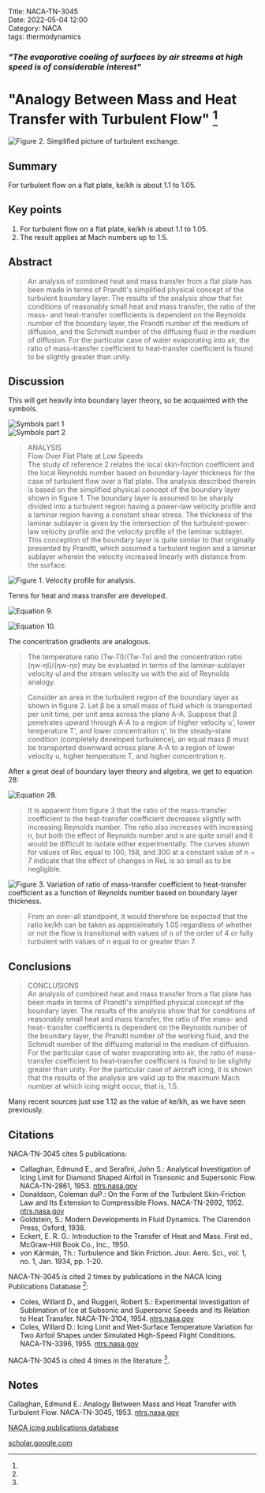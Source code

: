 Title: NACA-TN-3045  
Date: 2022-05-04 12:00  
Category: NACA  
tags: thermodynamics  

### _"The evaporative cooling of surfaces by air streams at high speed is of considerable interest"_   

# "Analogy Between Mass and Heat Transfer with Turbulent Flow" [^1]

![Figure 2. Simplified picture of turbulent exchange.](images/naca-tn-3045/Figure2.png)  

## Summary
For turbulent flow on a flat plate, ke/kh is about 1.1 to 1.05.

## Key points

1. For turbulent flow on a flat plate, ke/kh is about 1.1 to 1.05.  
2. The result applies at Mach numbers up to 1.5.

## Abstract  

>An analysis of combined heat and mass transfer from a flat plate has
been made in terms of Prandtl's simplified physical concept of the turbulent 
boundary layer. The results of the analysis show that for conditions 
of reasonably small heat and mass transfer, the ratio of the mass- and 
heat-transfer coefficients is dependent on the Reynolds number of the
boundary layer, the Prandtl number of the medium of diffusion, and the
Schmidt number of the diffusing fluid in the medium of diffusion. For
the particular case of water evaporating into air, the ratio of mass-transfer 
coefficient to heat-transfer coefficient is found to be slightly
greater than unity.

## Discussion 

This will get heavily into boundary layer theory, so be acquainted with the symbols.

![Symbols part 1](images/naca-tn-3045/Symbols1.png)  
![Symbols part 2](images/naca-tn-3045/Symbols2.png)  

>ANALYSIS  
Flow Over Flat Plate at Low Speeds  
The study of reference 2 relates the local skin-friction coefficient
and the local Reynolds number based on boundary-layer thickness for the
case of turbulent flow over a flat plate. The analysis described therein
is based on the simplified physical concept of the boundary layer shown
in figure 1. The boundary layer is assumed to be sharply divided into a
turbulent region having a power-law velocity profile and a laminar region
having a constant shear stress. The thickness of the laminar sublayer is
given by the intersection of the turbulent-power-law velocity profile and
the velocity profile of the laminar sublayer. This conception of the
boundary layer is quite similar to that originally presented by Prandtl,
which assumed a turbulent region and a laminar sublayer wherein the velocity 
increased linearly with distance from the surface.

![Figure 1. Velocity profile for analysis.](images/naca-tn-3045/Figure1.png)  

Terms for heat and mass transfer are developed. 

![Equation 9.](images/naca-tn-3045/Equation9.png)  

![Equation 10.](images/naca-tn-3045/Equation10.png)  

The concentration gradients are analogous. 

> The temperature ratio (Tw-Tl)/(Tw-To) and the concentration ratio (ηw-ηl)/(ηw-ηo)
may be evaluated in terms of the laminar-sublayer velocity ul and the
stream velocity uo with the aid of Reynolds analogy.

>Consider an area in the turbulent region of the boundary layer as
shown in figure 2. Let β be a small mass of fluid which is transported
per unit time, per unit area across the plane A-A. Suppose that β penetrates 
upward through A-A to a region of higher velocity u', lower temperature 
T', and lower concentration η'. In the steady-state condition
(completely developed turbulence), an equal mass β must be transported
downward across plane A-A to a region of lower velocity u, higher temperature 
T, and higher concentration η.

After a great deal of boundary layer theory and algebra, we get to equation 28:

![Equation 28.](images/naca-tn-3045/Equation28.png)  

>It is apparent from figure 3 that the ratio of the mass-transfer
coefficient to the heat-transfer coefficient decreases slightly with increasing 
Reynolds number. The ratio also increases with increasing n,
but both the effect of Reynolds number and n are quite small and it
would be difficult to isolate either experimentally. The curves shown
for values of ReL equal to 100, 158, and 300 at a constant value of
n = 7 indicate that the effect of changes in ReL is so small as to be
negligible.

![Figure 3. Variation of ratio of mass-transfer coefficient to heat-transfer coefficient 
as a function of Reynolds number based on boundary layer thickness.](images/naca-tn-3045/Figure3.png)  

> From an over-all standpoint, it would therefore be expected that the
ratio ke/kh can be taken as approximately 1.05 regardless of whether or
not the flow is transitional with values of n of the order of 4 or fully
turbulent with values of n equal to or greater than 7.

## Conclusions

>CONCLUSIONS  
An analysis of combined heat and mass transfer from a flat plate has
been made in terms of Prandtl's simplified physical concept of the boundary 
layer. The results of the analysis show that for conditions of reasonably 
small heat and mass transfer, the ratio of the mass- and heat-
transfer coefficients is dependent on the Reynolds number of the boundary
layer, the Prandtl number of the working fluid, and the Schmidt number of
the diffusing material in the medium of diffusion. For the particular case
of water evaporating into air, the ratio of mass-transfer coefficient to
heat-transfer coefficient is found to be slightly greater than unity. For
the particular case of aircraft icing, it is shown that the results of the
analysis are valid up to the maximum Mach number at which icing might
occur, that is, 1.5.

Many recent sources just use 1.12 as the value of ke/kh, as we have seen previously. 

## Citations

NACA-TN-3045 cites 5 publications:  

- Callaghan, Edmund E., and Serafini, John S.: Analytical Investigation of Icing Limit for Diamond Shaped Airfoil in Transonic and Supersonic Flow. NACA-TN-2861, 1953. [ntrs.nasa.gov](https://ntrs.nasa.gov/citations/19810068583)  
- Donaldson, Coleman duP.: On the Form of the Turbulent Skin-Friction Law and Its Extension to Compressible Flows. NACA-TN-2692, 1952. [ntrs.nasa.gov](https://ntrs.nasa.gov/citations/19930083989)  
- Goldstein, S.: Modern Developments in Fluid Dynamics. The Clarendon Press, Oxford, 1938.  
- Eckert, E. R. G.: Introduction to the Transfer of Heat and Mass. First ed., McGraw-Hill Book Co., Inc., 1950.  
- von Kármán, Th.: Turbulence and Skin Friction. Jour. Aero. Sci., vol. 1, no. 1, Jan. 1934, pp. 1-20.  

NACA-TN-3045 is cited 2 times by publications in the NACA Icing Publications Database [^2]:

- Coles, Willard D., and Ruggeri, Robert S.: Experimental Investigation of Sublimation of Ice at Subsonic and Supersonic Speeds and its Relation to Heat Transfer. NACA-TN-3104, 1954. [ntrs.nasa.gov](https://ntrs.nasa.gov/citations/19810068725)
- Coles, Willard D.: Icing Limit and Wet-Surface Temperature Variation for Two Airfoil Shapes under Simulated High-Speed Flight Conditions. NACA-TN-3396, 1955. [ntrs.nasa.gov](https://ntrs.nasa.gov/citations/19930084131)  

NACA-TN-3045 is cited 4 times in the literature [^3].

## Notes  
[^1]: 
Callaghan, Edmund E.: Analogy Between Mass and Heat Transfer with Turbulent Flow. NACA-TN-3045, 1953. [ntrs.nasa.gov](https://ntrs.nasa.gov/citations/19810068724)  
[^2]: 
[NACA icing publications database]({filename}naca%20icing%20publications%20database.md)  
[^3]: 
[scholar.google.com](https://scholar.google.com/scholar?hl=en&as_sdt=0%2C48&q=Analogy+Between+Mass+and+Heat+Transfer+with+Turbulent+Flow&btnG=)  

